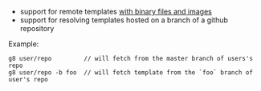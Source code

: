 * support for remote templates [with binary files and images](https://github.com/n8han/giter8/pull/14)
* support for resolving templates hosted on a branch of a github repository

Example:

    g8 user/repo         // will fetch from the master branch of users's repo
    g8 user/repo -b foo  // will fetch template from the `foo` branch of user's repo
